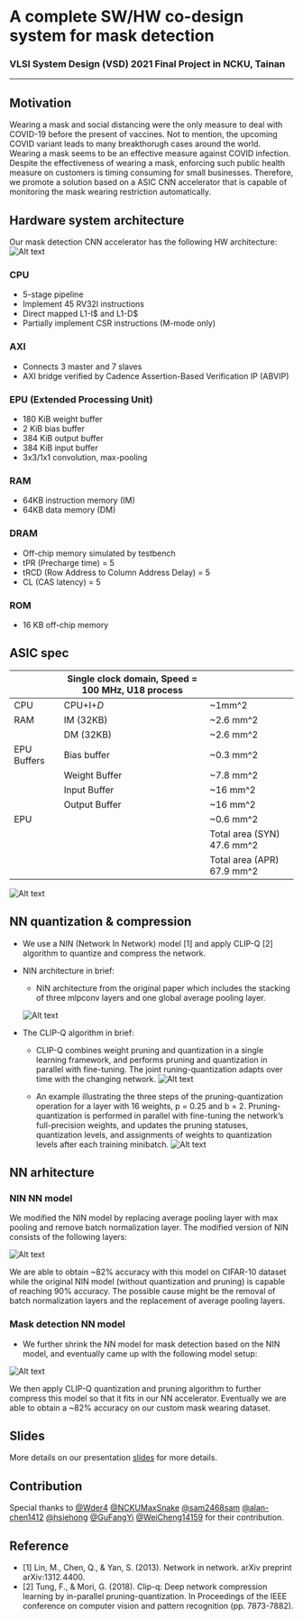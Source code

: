 # A complete SW/HW co-design system for mask detection

### VLSI System Design (VSD) 2021 Final Project in NCKU, Tainan
---
## Motivation
Wearing a mask and social distancing were the only measure to deal with COVID-19 before the present of vaccines. Not to mention, the upcoming COVID variant leads to many breakthorugh cases around the world. Wearing a mask seems to be an effective measure against COVID infection. Despite the effectiveness of wearing a mask, enforcing such public health measure on customers is timing consuming for small businesses. Therefore, we promote a solution based on a ASIC CNN accelerator that is capable of monitoring the mask wearing restriction automatically.

## Hardware system architecture
Our mask detection CNN accelerator has the following HW architecture:
![Alt text](./figure/hardware_arch.png?raw=true)
### CPU
- 5-stage pipeline
- Implement 45 RV32I instructions
- Direct mapped L1-I$ and L1-D$
- Partially implement CSR instructions (M-mode only)

### AXI
- Connects 3 master and 7 slaves
- AXI bridge verified by Cadence Assertion-Based Verification IP (ABVIP)

### EPU (Extended Processing Unit)
- 180 KiB weight buffer
- 2 KiB bias buffer
- 384 KiB output buffer
- 384 KiB input buffer
- 3x3/1x1 convolution, max-pooling

### RAM
- 64KB instruction memory (IM)
- 64KB data memory (DM)

### DRAM
- Off-chip memory simulated by testbench
- tPR (Precharge time) = 5
- tRCD (Row Address to Column Address Delay) = 5
- CL (CAS latency) = 5

### ROM
- 16 KB off-chip memory 

## ASIC spec
| | Single clock domain, Speed = 100 MHz, U18 process | |
| -           | -             | -               |
| CPU         | CPU+I$+D$     | ~1mm^2          |
| RAM         | IM (32KB)     | ~2.6 mm^2       |
|             | DM (32KB)     | ~2.6 mm^2       |
| EPU Buffers | Bias buffer   | ~0.3 mm^2       |
|             | Weight Buffer | ~7.8 mm^2       |
|             | Input Buffer  | ~16 mm^2        | 
|             | Output Buffer | ~16 mm^2        |
| EPU         |               | ~0.6 mm^2       |
|             || Total area (SYN) 47.6 mm^2     |
|             || Total area (APR) 67.9 mm^2     |

  ![Alt text](./figure/APR_layout.png?raw=true)

###
## NN quantization & compression
- We use a NIN (Network In Network) model [1] and apply CLIP-Q [2] algorithm to quantize and compress the network.

- NIN architecture in brief:

  - NIN architecture from the original paper which includes the stacking of three mlpconv layers and one global average pooling layer.

  ![Alt text](./figure/NIN_orig_arch.png?raw=true)

- The CLIP-Q algorithm in brief: 

  - CLIP-Q combines weight pruning and quantization in a single learning framework, and performs pruning and quantization in parallel with fine-tuning. The joint runing-quantization adapts over time with the changing network.
  ![Alt text](./figure/CLIP-Q_1.png?raw=true)

  - An example illustrating the three steps of the pruning-quantization operation for a layer with 16 weights, p = 0.25 and b = 2. Pruning-quantization is performed in parallel with fine-tuning the network’s full-precision weights, and updates the pruning statuses, quantization levels, and assignments of weights to quantization levels after each training minibatch.
  ![Alt text](./figure/CLIP-Q_2.png?raw=true)

## NN arhitecture
### NIN NN model
We modified the NIN model by replacing average pooling layer with max pooling and remove batch normalization layer. The modified version of NIN consists of the following layers: 

![Alt text](./figure/NIN_arch.png?raw=true)

We are able to obtain ~82% accuracy with this model on CIFAR-10 dataset while the original NIN model (without quantization and pruning) is capable of reaching 90% accuracy. The possible cause might be the removal of batch normalization layers and the replacement of average pooling layers.

### Mask detection NN model
- We further shrink the NN model for mask detection based on the NIN model, and eventually came up with the following model setup:

![Alt text](./figure/mask_NN_arch.png?raw=true)

We then apply CLIP-Q quantization and pruning algorithm to further compress this model so that it fits in our NN accelerator. Eventually we are able to obtain a ~82% accuracy on our custom mask wearing dataset.

## Slides
More details on our presentation [slides](slides/presentation.pptx) for more details.

## Contribution
Special thanks to [@Wder4](https://github.com/Wder4) [@NCKUMaxSnake](https://github.com/NCKUMaxSnake) [@sam2468sam](https://github.com/sam2468sam) [@alan-chen1412](https://github.com/alan-chen1412) [@hsiehong](https://github.com/hsiehong) [@GuFangYi](https://github.com/GuFangYi) [@WeiCheng14159](https://github.com/WeiCheng14159) for their contribution.
## Reference
- [1] Lin, M., Chen, Q., & Yan, S. (2013). Network in network. arXiv preprint arXiv:1312.4400.
- [2] Tung, F., & Mori, G. (2018). Clip-q: Deep network compression learning by in-parallel pruning-quantization. In Proceedings of the IEEE conference on computer vision and pattern recognition (pp. 7873-7882).